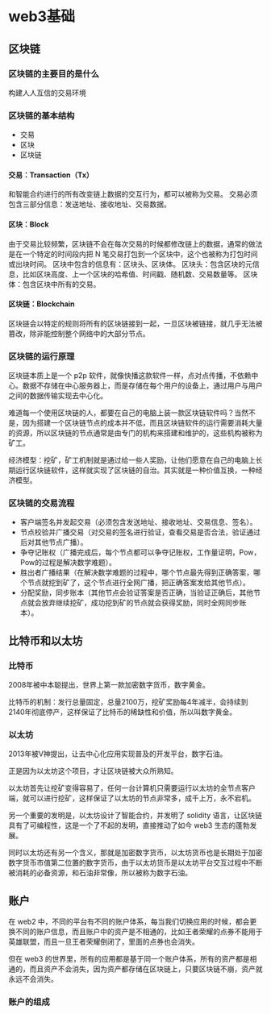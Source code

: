 # web3基础

## 区块链

### 区块链的主要目的是什么
构建人人互信的交易环境

### 区块链的基本结构
- 交易
- 区块
- 区块链

#### 交易：Transaction（Tx）
和智能合约进行的所有改变链上数据的交互行为，都可以被称为交易。
交易必须包含三部分信息：发送地址、接收地址、交易数据。

#### 区块：Block
由于交易比较频繁，区块链不会在每次交易的时候都修改链上的数据，通常的做法是在一个特定的时间段内把 N 笔交易打包到一个区块中，这个也被称为打包时间或出块时间。
区块中包含的信息有：区块头、区块体。
区块头：包含区块的元信息，比如区块高度、上一个区块的哈希值、时间戳、随机数、交易数量等。
区块体：包含区块中所有的交易。

#### 区块链：Blockchain
区块链会以特定的规则将所有的区块链接到一起，一旦区块被链接，就几乎无法被篡改，除非能控制整个网络中的大部分节点。

### 区块链的运行原理
区块链本质上是一个 p2p 软件，就像快播这款软件一样，点对点传播，不依赖中心。数据不存储在中心服务器上，而是存储在每个用户的设备上，通过用户与用户之间的数据传输实现去中心化。

难道每一个使用区块链的人，都要在自己的电脑上装一款区块链软件吗？当然不是，因为搭建一个区块链节点的成本并不低，而且区块链软件的运行需要消耗大量的资源，所以区块链的节点通常是由专门的机构来搭建和维护的，这些机构被称为矿工。

经济模型：挖矿，矿工机制就是通过给一些人奖励，让他们愿意在自己的电脑上长期运行区块链软件，这样就实现了区块链的自治。其实就是一种价值互换，一种经济模型。

### 区块链的交易流程

- 客户端签名并发起交易（必须包含发送地址、接收地址、交易信息、签名）。
- 节点校验并广播交易（对交易的签名进行验证，查看交易是否合法，验证通过后对其他节点广播）。
- 争夺记账权（广播完成后，每个节点都可以争夺记账权，工作量证明，Pow，Pow的过程是解决数学难题）。
- 胜出者广播结果（在解决数学难题的过程中，哪个节点最先得到正确答案，哪个节点就挖到矿了，这个节点进行全网广播，把正确答案发给其他节点）。
- 分配奖励，同步账本（其他节点会验证答案是否正确，当验证正确后，其他节点就会放弃继续挖矿，成功挖到矿的节点就会获得奖励，同时全网同步账本）。

## 比特币和以太坊

### 比特币

2008年被中本聪提出，世界上第一款加密数字货币，数字黄金。

比特币的机制：发行总量固定，总量2100万，挖矿奖励每4年减半，会持续到 2140年彻底停产，这样保证了比特币的稀缺性和价值，所以叫数字黄金。

### 以太坊

2013年被V神提出，让去中心化应用实现普及的开发平台，数字石油。

正是因为以太坊这个项目，才让区块链被大众所熟知。

以太坊首先让挖矿变得容易了，任何一台计算机只需要运行以太坊的全节点客户端，就可以进行挖矿，这样保证了以太坊的节点非常多，成千上万，永不宕机。

另一个重要的发明是，以太坊设计了智能合约，并发明了 solidity 语言，让区块链具有了可编程性，这是一个了不起的发明，直接推动了如今 web3 生态的蓬勃发展。

同时以太坊还有另一个含义，那就是加密数字货币，以太坊货币也是长期处于加密数字货币市值第二位置的数字货币，由于以太坊货币是以太坊平台交互过程中不断被消耗的必备资源，和石油非常像，所以被称为数字石油。

## 账户

在 web2 中，不同的平台有不同的账户体系，每当我们切换应用的时候，都会更换不同的账户信息，而且账户中的资产是不相通的，比如王者荣耀的点券不能用于英雄联盟，而且一旦王者荣耀倒闭了，里面的点券也会消失。

但在 web3 的世界里，所有的应用都是基于同一个账户体系，所有的资产都是相通的，而且资产不会消失，因为资产都存储在区块链上，只要区块链不崩，资产就永远不会消失。

### 账户的组成